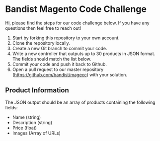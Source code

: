 # Bandist Magento Code Challenge

Hi, please find the steps for our code challenge below. If you have any questions
then feel free to reach out!

1. Start by forking this repository to your own account.
2. Clone the repository locally.
3. Create a new Git branch to commit your code.
4. Write a new controller that outputs up to 30 products in JSON format. The fields should match the list below.
5. Commit your code and push it back to Github.
6. Open a pull request to our master repository (https://github.com/bandist/magecc) with your solution.

## Product Information

The JSON output should be an array of products containing the following fields:

- Name (string)
- Description (string)
- Price (float)
- Images (Array of URLs)
